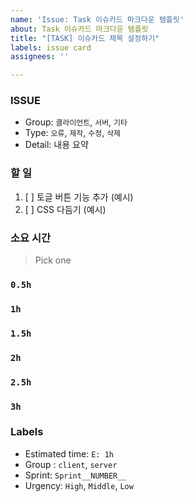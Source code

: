 ```yaml
---
name: 'Issue: Task 이슈카드 마크다운 템플릿'
about: Task 이슈카드 마크다운 템플릿
title: "[TASK] 이슈카드 제목 설정하기"
labels: issue card
assignees: ''

---
```


### ISSUE
- Group:  `클라이언트`, `서버`, `기타`
- Type: `오류`, `제작`, `수정`, `삭제`
- Detail: 내용 요약

### 할 일
1. [ ] 토글 버튼 기능 추가 (예시)
2. [ ] CSS 다듬기 (예시)

### 소요 시간
> Pick one
### `0.5h`
### `1h`
### `1.5h`
### `2h`
### `2.5h`
### `3h`

### Labels
- Estimated time: `E: 1h`
- Group : `client`, `server`
- Sprint: `Sprint__NUMBER__`
- Urgency: `High`, `Middle`, `Low`
